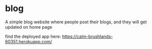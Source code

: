 # blog
A simple blog website where people post their blogs, and they will get updated on home page

find the deployed app here:  https://calm-brushlands-60351.herokuapp.com/

